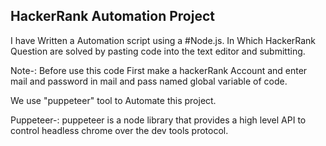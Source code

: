 ## HackerRank Automation Project

 I have Written a Automation script using a #Node.js. In Which HackerRank Question are solved by pasting code into the text editor and submitting.

 Note-: Before use this code First make a hackerRank Account and enter mail and password in mail and pass named global variable of code.
 
 
We use "puppeteer" tool to Automate this project.

Puppeteer-: puppeteer is a node library that provides a high level API to control headless chrome over the dev tools protocol.
